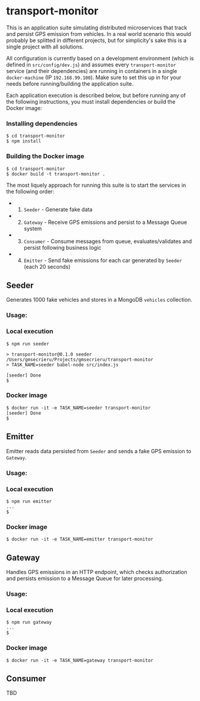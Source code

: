 # transport-monitor
This is an application suite simulating distributed microservices that track and persist GPS emission from vehicles. In a real world scenario this would probably be splitted in different projects, but for simplicity's sake this is a single project with all solutions.

All configuration is currently based on a development environment (which is defined in `src/config/dev.js`) and assumes every `transport-monitor` service (and their dependencies) are running in containers in a single `docker-machine` (IP `192.168.99.100`). Make sure to set this up in for your needs before running/building the application suite.

Each application execution is described below, but before running any of the following instructions, you must install dependencies or build the Docker image:

### Installing dependencies
```
$ cd transport-monitor
$ npm install
```

### Building the Docker image
```
$ cd transport-monitor
$ docker build -t transport-monitor .
```

The most liquely approach for running this suite is to start the services in the following order:

- 1. `Seeder` - Generate fake data
- 2. `Gateway` - Receive GPS emissions and persist to a Message Queue system
- 3. `Consumer` - Consume messages from queue, evaluates/validates and persist following business logic
- 4. `Emitter` - Send fake emissions for each car generated by `Seeder` (each 20 seconds)

## Seeder
Generates 1000 fake vehicles and stores in a MongoDB `vehicles` collection.

### Usage:

### Local execution
```
$ npm run seeder

> transport-monitor@0.1.0 seeder /Users/gmsecrieru/Projects/gmsecrieru/transport-monitor
> TASK_NAME=seeder babel-node src/index.js

[seeder] Done
$
```

### Docker image
```
$ docker run -it -e TASK_NAME=seeder transport-monitor
[seeder] Done
$
```

## Emitter
Emitter reads data persisted from `Seeder` and sends a fake GPS emission to `Gateway`.

### Usage:

### Local execution
```
$ npm run emitter
...
$
```

### Docker image
```
$ docker run -it -e TASK_NAME=emitter transport-monitor
```

## Gateway
Handles GPS emissions in an HTTP endpoint, which checks authorization and persists emission to a Message Queue for later processing.

### Usage:

### Local execution
```
$ npm run gateway
...
$
```

### Docker image
```
$ docker run -it -e TASK_NAME=gateway transport-monitor
```

## Consumer
TBD
